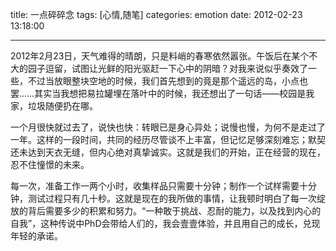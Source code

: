 title: 一点碎碎念
tags: [心情,随笔]
categories: emotion
date: 2012-02-23 13:18:00

---

2012年2月23日，天气难得的晴朗，只是料峭的春寒依然嚣张。午饭后在某个不大的园子逗留，试图让光鲜的阳光驱赶一下心中的阴暗？对我来说似乎奏效了一些，不过当放眼整块空地的时候，我们首先想到的竟是那个遥远的岛，小点也罢……其实当我想把易拉罐埋在落叶中的时候，我还想出了一句话——校园是我家，垃圾随便扔在哪。

一个月很快就过去了，说快也快：转眼已是身心异处；说慢也慢，为何不是走过了一年。这样的一段时间，共同的经历尽管谈不上丰富，但记忆足够深刻难忘；默契还未达到天衣无缝，但内心绝对真挚诚实。这就是我们的开始，正在经营的现在，忍不住憧憬的未来。

每一次，准备工作一两个小时，收集样品只需要十分钟；制作一个试样需要十分钟，测试过程只有几十秒。这就是现在的我所做的事情，让我顿时明白了每一次绽放的背后需要多少的积累和努力。“一种敢于挑战、忍耐的能力，以及找到内心的自我”，这种传说中PhD会带给人们的，我会壹壹体验，并且用自己的成长，兑现年轻的承诺。
